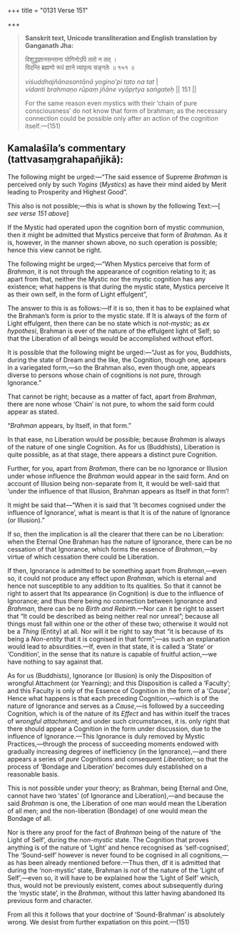 +++
title = "0131 Verse 151"

+++
> **Sanskrit text, Unicode transliteration and English translation by Ganganath Jha:** 
>
> विशुद्धज्ञानसन्ताना योगिनोऽपि ततो न तत् ।  
> विदन्ति ब्रह्मणो रूपं ज्ञाने व्यापृत्य सङ्गतेः ॥ १५१ ॥ 
>
> *viśuddhajñānasantānā yogino'pi tato na tat* \|  
> *vidanti brahmaṇo rūpaṃ jñāne vyāpṛtya saṅgateḥ* \|\| 151 \|\| 
>
> For the same reason even mystics with their ‘chain of pure consciousness’ do not know that form of brahman; as the necessary connection could be possible only after an action of the cognition itself.—(151)



## Kamalaśīla’s commentary (tattvasaṃgrahapañjikā):

The following might be urged:—“The said essence of Supreme *Brahman* is perceived only by such *Yogins* (*Mystics*) as have their mind aided by Merit leading to Prosperity and Highest Good”.

This also is not possible;—this is what is shown by the following Text:—[ *see verse 151 above*]

If the Mystic had operated upon the cognition born of mystic communion, then it might be admitted that Mystics perceive that form of *Brahman*. As it is, however, in the manner shown above, no such operation is possible; hence this view cannot be right.

The following might be urged;—“When Mystics perceive that form of *Brahman*, it is not through the appearance of cognition relating to it; as apart from that, neither the Mystic nor the mystic cognition has any existence; what happens is that during the mystic state, Mystics perceive It as their own self, in the form of Light effulgent”,

The answer to this is as follows:—If it is so, then it has to be explained what the Brahman’s form is prior to the mystic state. If It is always of the form of Light effulgent, then there can be no state which is *not-mystic*; as *ex hypothesi*, Brahman is ever of the nature of the effulgent light of Self; so that the Liberation of all beings would be accomplished without effort.

It is possible that the following might be urged:—“Just as for you, Buddhists, during the state of Dream and the like, the Cognition, though one, appears in a variegated form,—so the Brahman also, even though one, appears diverse to persons whose chain of cognitions is not pure, through Ignorance.”

That cannot be right; because as a matter of fact, apart from *Brahman*, there are none whose ‘Chain’ is not pure, to whom the said form could appear as stated.

“*Brahman* appears, by Itself, in that form.”

In that ease, no Liberation would be possible; because *Brahman* is always of the nature of one single Cognition. As for us (Buddhists), Liberation is quite possible, as at that stage, there appears a distinct pure Cognition.

Further, for you, apart from *Brahman*, there can be no Ignorance or Illusion under whose influence the *Brahman* would appear in the said form. And on account of Illusion being non-separate from It, it would be well-said that ‘under the influence of that Illusion, Brahman appears as Itself in that form’!

It might be said that—“When it is said that ‘It becomes cognised under the influence of Ignorance’, what is meant is that It is of the nature of Ignorance (or Illusion).”

If so, then the implication is all the clearer that there can be no Liberation: when the Eternal One Brahman has the nature of Ignorance, there can be no cessation of that Ignorance, which forms the essence of *Brahman*,—by virtue of which cessation there could be Liberation.

If then, Ignorance is admitted to be something apart from *Brahman*,—even so, it could not produce any effect upon *Brahman*, which is eternal and hence not susceptible to any addition to Its qualities. So that it cannot be right to assert that Its appearance (in Cognition) is due to the influence of Ignorance; and thus there being no connection between Ignorance and *Brahman*, there can be no *Birth and Rebirth*.—Nor can it be right to assert that “It could be described as being neither real nor unreal”; because all things must fall within one or the other of these two; otherwise it would not be a *Thing* (Entity) at all. Nor will it be right to say that “it is because of its being a *Non-entity* that it is cognised in that form”;—as such an explanation would lead to absurdities.—If, even in that state, it is called a ‘State’ or ‘Condition’, in the sense that its nature is capable of fruitful action,—we have nothing to say against that.

As for us (Buddhists), Ignorance (or Illusion) is only the Disposition of wrongful Attachment (or Yearning); and this Disposition is called a ‘Faculty’; and this Faculty is only of the Essence of Cognition in the form of a ‘*Cause*’, Hence what happens is that each preceding Cognition,—which is of the nature of Ignorance and serves as a *Cause*,—is followed by a succeeding Cognition, which is of the nature of its *Effect* and has within itself the traces of *wrongful attachment*; and under such circumstances, it is. only right that there should appear a Cognition in the form under discussion, due to the influence of Ignorance.—This Ignorance is duly removed by Mystic Practices,—through the process of succeeding moments endowed with gradually increasing degrees of inefficiency (in the Ignorance),—and there appears a series of *pure* Cognitions and consequent *Liberation*; so that the process of ‘Bondage and Liberation’ becomes duly established on a reasonable basis.

This is not possible under your theory; as Brahman, being Eternal and One, cannot have two ‘states’ (of Ignorance and Liberation),—and because the said *Brahman* is one, the Liberation of one man would mean the Liberation of all men; and the non-liberation (Bondage) of one would mean the Bondage of all.

Nor is there any proof for the fact of *Brahman* being of the nature of ‘the Light of Self’, during the *non-mystic* state. The Cognition that proves anything is of the nature of ‘Light’ and hence recognised as ‘self-cognised’, The ‘Sound-self’ however is never found to be cognised in all cognitions,—as has been already mentioned before.—Thus then, df it is admitted that during the ‘non-mystic’ state, Brahman is *not* of the nature of the ‘Light of Self’,—even so, it will have to be explained how the ‘Light of Self’ which, thus, would not be previously existent, comes about subsequently during the ‘mystic state’, in the *Brahman*, without this latter having abandoned Its previous form and character.

From all this it follows that your doctrine of ‘Sound-Brahman’ is absolutely wrong. We desist from further expatiation on this point.—(151)


